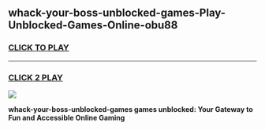 
## whack-your-boss-unblocked-games-Play-Unblocked-Games-Online-obu88
<h3>
<a href="https://premium76.site?title=whack-your-boss-unblocked-games&ref=24A">CLICK TO PLAY</a></h3>
<hr>

<h3>
<a href="https://premium76.site?title=whack-your-boss-unblocked-games&ref=24A">CLICK 2 PLAY</a>
  
</h3>

<a href="https://premium76.site?title=whack-your-boss-unblocked-games&ref=24A"><img src="https://clearcache.store/games.png"></a>


**whack-your-boss-unblocked-games games unblocked: Your Gateway to Fun and Accessible Online Gaming**
